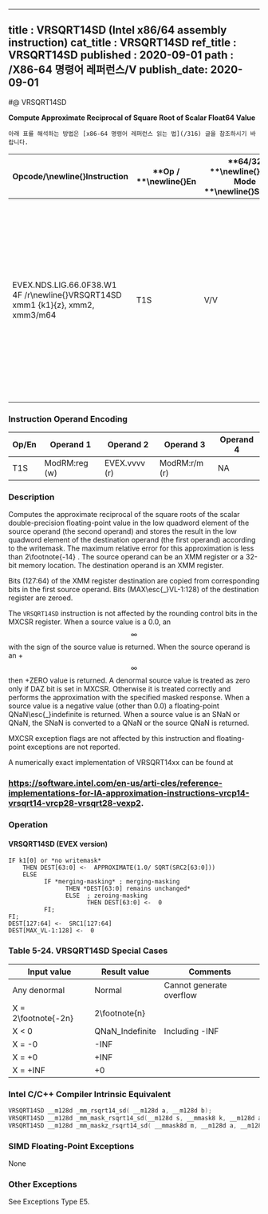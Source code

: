 ----------------------------
title : VRSQRT14SD (Intel x86/64 assembly instruction)
cat_title : VRSQRT14SD
ref_title : VRSQRT14SD
published : 2020-09-01
path : /X86-64 명령어 레퍼런스/V
publish_date: 2020-09-01
----------------------------


#@ VRSQRT14SD

**Compute Approximate Reciprocal of Square Root of Scalar Float64 Value**

```lec-info
아래 표를 해석하는 방법은 [x86-64 명령어 레퍼런스 읽는 법](/316) 글을 참조하시기 바랍니다.
```

|**Opcode/**\newline{}**Instruction**|**Op / **\newline{}**En**|**64/32 **\newline{}**bit Mode **\newline{}**Support**|**CPUID **\newline{}**Feature **\newline{}**Flag**|**Description**|
|------------------------------------|-------------------------|------------------------------------------------------|--------------------------------------------------|---------------|
|EVEX.NDS.LIG.66.0F38.W1 4F /r\newline{}VRSQRT14SD xmm1 {k1}{z}, xmm2, xmm3/m64|T1S|V/V|AVX512F|Computes the approximate reciprocal square root of the scalar double-precision floating-point value in xmm3/m64 and stores the result in the low quadword element of xmm1 using writemask k1. Bits[127:64] of xmm2 is copied to xmm1[127:64]. |
### Instruction Operand Encoding


|Op/En|Operand 1|Operand 2|Operand 3|Operand 4|
|-----|---------|---------|---------|---------|
|T1S|ModRM:reg (w)|EVEX.vvvv (r)|ModRM:r/m (r)|NA|
### Description


Computes the approximate reciprocal of the square roots of the scalar double-precision floating-point value in the low quadword element of the source operand (the second operand) and stores the result in the low quadword element of the destination operand (the first operand) according to the writemask. The maximum relative error for this approximation is less than 2\footnote{-14} . The source operand can be an XMM register or a 32-bit memory location. The destination operand is an XMM register. 

Bits (127:64) of the XMM register destination are copied from corresponding bits in the first source operand. Bits (MAX\esc{_}VL-1:128) of the destination register are zeroed.

The `VRSQRT14SD` instruction is not affected by the rounding control bits in the MXCSR register. When a source value is a 0.0, an $$\infty$$ with the sign of the source value is returned. When the source operand is an +$$\infty$$ then +ZERO value is returned. A denormal source value is treated as zero only if DAZ bit is set in MXCSR. Otherwise it is treated correctly and performs the approximation with the specified masked response. When a source value is a negative value (other than 0.0) a floating-point QNaN\esc{_}indefinite is returned. When a source value is an SNaN or QNaN, the SNaN is converted to a QNaN or the source QNaN is returned.

MXCSR exception flags are not affected by this instruction and floating-point exceptions are not reported.

A numerically exact implementation of VRSQRT14xx can be found at 

###                                                                                                        https://software.intel.com/en-us/arti-cles/reference-implementations-for-IA-approximation-instructions-vrcp14-vrsqrt14-vrcp28-vrsqrt28-vexp2.

### Operation
#### VRSQRT14SD (EVEX version)
```info-verb
IF k1[0] or *no writemask*
    THEN DEST[63:0] <-  APPROXIMATE(1.0/ SQRT(SRC2[63:0]))
    ELSE 
          IF *merging-masking* ; merging-masking
                THEN *DEST[63:0] remains unchanged*
                ELSE  ; zeroing-masking
                      THEN DEST[63:0] <-  0
          FI;
FI;
DEST[127:64] <-  SRC1[127:64]
DEST[MAX_VL-1:128] <-  0
```
### Table 5-24. VRSQRT14SD Special Cases


|**Input value**|**Result value**|**Comments**|
|---------------|----------------|------------|
|Any denormal|Normal|Cannot generate overflow|
|X = 2\footnote{-2n}|2\footnote{n}||
|X < 0|QNaN_Indefinite|Including -INF|
|X = -0|-INF||
|X = +0|+INF||
|X = +INF|+0||

### Intel C/C++ Compiler Intrinsic Equivalent

```cpp
VRSQRT14SD __m128d _mm_rsqrt14_sd( __m128d a, __m128d b);
VRSQRT14SD __m128d _mm_mask_rsqrt14_sd(__m128d s, __mmask8 k, __m128d a, __m128d b);
VRSQRT14SD __m128d _mm_maskz_rsqrt14_sd( __mmask8d m, __m128d a, __m128d b);
```
### SIMD Floating-Point Exceptions


None

### Other Exceptions


See Exceptions Type E5.

